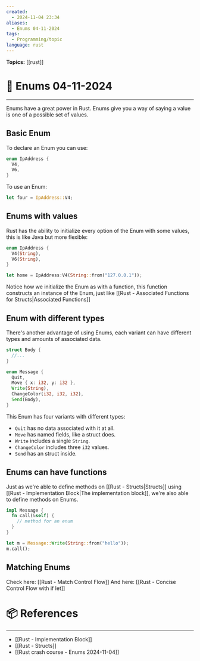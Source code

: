 ```yaml
---
created:
  - 2024-11-04 23:34
aliases:
  - Enums 04-11-2024
tags:
  - Programming/topic
language: rust
---
```


**Topics:** [[rust]]

# 📃 Enums 04-11-2024

---
Enums have a great power in Rust. Enums give you a way of saying a value is one of a possible set of values.

## Basic Enum

To declare an Enum you can use:
```rust
enum IpAddress {
  V4,
  V6,
}
```

To use an Enum:
```rust
let four = IpAddress::V4;
```

## Enums with values
Rust has the ability to initialize every option of the Enum with some values, this is like Java but more flexible:

```rust
enum IpAddress {
  V4(String),
  V6(String),
}

let home = IpAddress:V4(String::from("127.0.0.1"));
```

Notice how we initialize the Enum as with a function, this function constructs an instance of the Enum, just like [[Rust - Associated Functions for Structs|Associated Functions]]

## Enum with different types

There's another advantage of using Enums, each variant can have  different types and amounts of associated data.

```rust
struct Body {
  //...
}

enum Message {
  Quit,
  Move { x: i32, y: i32 },
  Write(String),
  ChangeColor(i32, i32, i32),
  Send(Body),
}
```

This Enum has four variants with different types:
- `Quit` has no data associated with it at all.
- `Move` has named fields, like a struct does.
- `Write` includes a single `String`.
- `ChangeColor` includes three `i32` values.
- `Send` has an struct inside.

## Enums can have functions
Just as we're able to define methods on [[Rust - Structs|Structs]] using [[Rust - Implementation Block|The implementation block]], we're also able to define methods on Enums.

```rust
impl Message {
  fn call(&self) {
    // method for an enum
  }
}

let m = Message::Write(String::from("hello"));
m.call();
```

## Matching Enums
Check here: [[Rust - Match Control Flow]]
And here: [[Rust - Concise Control Flow with if let]]

# 📦 References

---

- [[Rust - Implementation Block]]
- [[Rust - Structs]]
- [[Rust crash course - Enums 2024-11-04]]